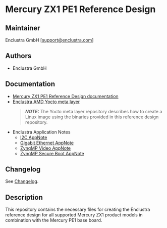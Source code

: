# Mercury ZX1 PE1 Reference Design

## Maintainer

Enclustra GmbH [support@enclustra.com]

## Authors

* Enclustra GmbH

## Documentation

* [Mercury ZX1 PE1 Reference Design documentation](./doc/Mercury_ZX1_PE1.pdf)
* [Enclustra AMD Yocto meta layer](https://github.com/enclustra/meta-enclustra-amd)
    > **_NOTE:_** The Yocto meta layer repository describes how to create a Linux image using the binaries provided in this reference design repository.
* Enclustra Application Notes
  - [I2C AppNote](https://github.com/enclustra/I2CAppNote)
  - [Gigabit Ethernet AppNote](https://github.com/enclustra/GigabitEthernetAppNote)
  - [ZynqMP Video AppNote](https://github.com/enclustra/ZynqMpVideoAppNote)
  - [ZynqMP Secure Boot AppNote](https://github.com/enclustra/ZynqMPSecureBootAppNote)

## Changelog
See [Changelog](changelog.md).

## Description
This repository contains the necessary files for creating the Enclustra reference design for all supported Mercury ZX1 product models in combination with the Mercury PE1 base board.
